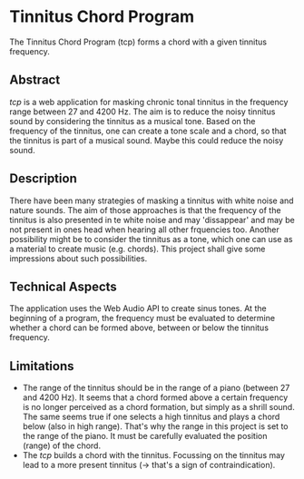 # Tinnitus Chord Program
The Tinnitus Chord Program (tcp) forms a chord with a given tinnitus frequency.

## Abstract
*tcp* is a web application for masking chronic tonal tinnitus in the frequency range between 27 and 4200 Hz. The aim is to reduce the noisy tinnitus sound by considering the tinnitus as a musical tone. Based on the frequency of the tinnitus, one can create a tone scale and a chord, so that the tinnitus is part of a musical sound. Maybe this could reduce the noisy sound.

## Description
There have been many strategies of masking a tinnitus with white noise and nature sounds. The aim of those approaches is that the frequency of the tinnitus is also presented in te white noise and may 'dissappear' and may be not present in ones head when hearing all other frquencies too.
Another possibility might be to consider the tinnitus as a tone, which one can use as a material to create music (e.g. chords). This project shall give some impressions about such possibilities.

## Technical Aspects
The application uses the Web Audio API to create sinus tones.
At the beginning of a program, the frequency must be evaluated to determine whether a chord can be formed above, between or below the tinnitus frequency.

## Limitations
* The range of the tinnitus should be in the range of a piano (between 27 and 4200 Hz). It seems that a chord formed above a certain frequency is no longer perceived as a chord formation, but simply as a shrill sound. The same seems true if one selects a high tinnitus and plays a chord below (also in high range). That's why the range in this project is set to the range of the piano. It must be carefully evaluated the position (range) of the chord.
* The *tcp* builds a chord with the tinnitus. Focussing on the tinnitus may lead to a more present tinnitus (-> that's a sign of contraindication).
